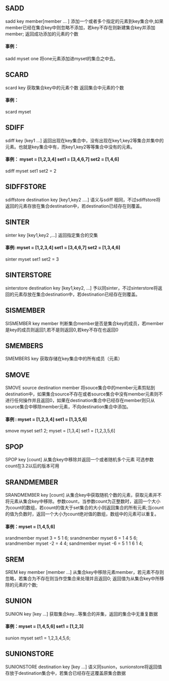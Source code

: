 ## SADD
sadd key member\[member ... \]
添加一个或者多个指定的元素到key集合中,如果member已经在集合key中则忽略不添加，若key不存在则新建集合key并添加member;
返回成功添加的元素的个数
#### 事例：
sadd myset one 将one元素添加进myset的集合之中去。
## SCARD
scard key
获取集合key中的元素个数
返回集合中元素的个数
#### 事例：
scard myset
## SDIFF
sdiff key \[key1 ...\]
返回出现在key集合中，没有出现在key1,key2等集合并集中的元素。也就是key集合中有，而key1,key2等等集合中没有的元素。
#### 事例： myset = \[1,2,3,4\] set1 = \[3,4,6,7\] set2 = \[1,4,6\]
sdiff myset set1 set2 = 2
## SIDFFSTORE
sdiffstore destination key \[key1,key2 ....\]
语义与sdiff 相同，不过sdiffstore将返回的元素存放在集合destination中，若destination已经存在则覆盖。
## SINTER
sinter key \[key1,key2 ,...\]
返回指定集合的交集
#### 事例: myset = \[1,2,3,4\] set1 = \[3,4,6,7\] set2 = \[1,3,4,6\]
sinter myset set1 set2 = 3
## SINTERSTORE
sinterstore destination key \[key1,key2, ...\]
予以同sinter，不过sinterstore将返回的元素存放在集合destination中，若destination已经存在则覆盖。
## SISMEMBER
SISMEMBER key member
判断集合member是否是集合key的成员，若member是key的成员则返回1,若不是则返回0,若key不存在也返回0
## SMEMBERS
SMEMBERS key
获取存储在key集合中的所有成员（元素）
## SMOVE
SMOVE source destination member
将souce集合中的member元素剪贴到destination中，如果集合source不存在或者source集合中没有member元素则不进行任何操作并且返回0，如果在destination集合中已经存在member则只从source集合中移除member元素，不向destination集合中添加。
#### 事例 : myset = \[1,2,3,4\] set1 = \[1,3,5,6\]
smove myset set1 2;  myset = \[1,3,4\] set1 = \[1,2,3,5,6\]
## SPOP
SPOP key \[count\]
从集合key中移除并返回一个或者随机多个元素
可选参数count在3.2以后的版本可用
## SRANDMEMBER
SRANDMEMBER key \[count\]
从集合key中获取随机个数的元素，获取元素并不将元素从集合key中移除。参数count，当参数count为正整数时，返回一个大小为count的数组，若count的值大于set集合的大小则返回集合的所有元素;当count的值为负数时，返回一个大小为count绝对值的数组，数组中的元素可以重复。
#### 事例：myset = \[1,4,5,6\]
srandmember myset 3 = 5 1 6;
srandmember myset 6 = 1 4 5 6;
srandmember myset -2 = 4 4;
sandmember myset -6 = 5 1 1 6 1 4;
## SREM
SREM key member \[member ...\]
从集合key中移除元素member，若元素不存则忽略，若集合为不存在则当作空集合来处理并且返回0;
返回值为从集合key中所移除的元素的个数;
## SUNION
SUNION key \[key ...\]
获取集合key...等集合的并集，返回的集合中无重复数据
#### 事例：myset = \[1,4,5,6\] set1 = \[1,2,3\]
sunion myset set1 = 1,2,3,4,5,6;
## SUNIONSTORE
SUNIONSTORE destination key \[key ...\]
语义同sunion，sunionstore将返回值存放于destination集合中，若集合已经存在这覆盖原集合数据










